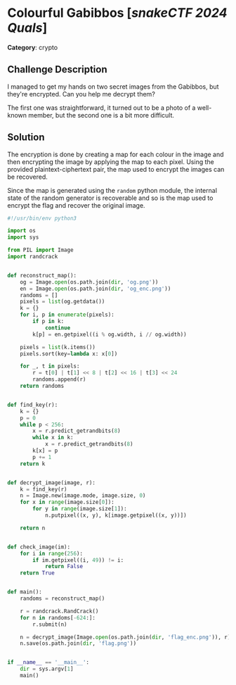 # Colourful Gabibbos [_snakeCTF 2024 Quals_]

**Category**: crypto

## Challenge Description

I managed to get my hands on two secret images from the Gabibbos, but they're encrypted. Can you help me decrypt them?

The first one was straightforward, it turned out to be a photo of a well-known member, but the second one is a bit more difficult.


## Solution

The encryption is done by creating a map for each colour in the image and then encrypting the image by applying the map to each pixel.
Using the provided plaintext-ciphertext pair, the map used to encrypt the images can be recovered. 

Since the map is generated using the `random` python module,
the internal state of the random generator is recoverable
and so is the map used to encrypt the flag and recover the original image.

```Python
#!/usr/bin/env python3

import os
import sys

from PIL import Image
import randcrack


def reconstruct_map():
    og = Image.open(os.path.join(dir, 'og.png'))
    en = Image.open(os.path.join(dir, 'og_enc.png'))
    randoms = []
    pixels = list(og.getdata())
    k = {}
    for i, p in enumerate(pixels):
        if p in k:
            continue
        k[p] = en.getpixel((i % og.width, i // og.width))

    pixels = list(k.items())
    pixels.sort(key=lambda x: x[0])

    for _, t in pixels:
        r = t[0] | t[1] << 8 | t[2] << 16 | t[3] << 24
        randoms.append(r)
    return randoms


def find_key(r):
    k = {}
    p = 0
    while p < 256:
        x = r.predict_getrandbits(8)
        while x in k:
            x = r.predict_getrandbits(8)
        k[x] = p
        p += 1
    return k


def decrypt_image(image, r):
    k = find_key(r)
    n = Image.new(image.mode, image.size, 0)
    for x in range(image.size[0]):
        for y in range(image.size[1]):
            n.putpixel((x, y), k[image.getpixel((x, y))])

    return n


def check_image(im):
    for i in range(256):
        if im.getpixel((i, 49)) != i:
            return False
    return True


def main():
    randoms = reconstruct_map()

    r = randcrack.RandCrack()
    for n in randoms[-624:]:
        r.submit(n)

    n = decrypt_image(Image.open(os.path.join(dir, 'flag_enc.png')), r)
    n.save(os.path.join(dir, 'flag.png'))


if __name__ == '__main__':
    dir = sys.argv[1]
    main()
```

    





